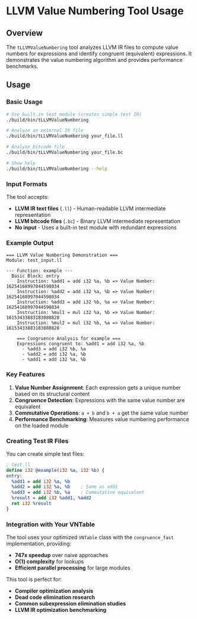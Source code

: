 # LLVM Value Numbering Tool Usage

## Overview

The `tLLVMValueNumbering` tool analyzes LLVM IR files to compute value numbers for expressions and identify congruent (equivalent) expressions. It demonstrates the value numbering algorithm and provides performance benchmarks.

## Usage

### Basic Usage

```bash
# Use built-in test module (creates simple test IR)
./build/bin/tLLVMValueNumbering

# Analyze an external IR file
./build/bin/tLLVMValueNumbering your_file.ll

# Analyze bitcode file
./build/bin/tLLVMValueNumbering your_file.bc

# Show help
./build/bin/tLLVMValueNumbering --help
```

### Input Formats

The tool accepts:
- **LLVM IR text files** (`.ll`) - Human-readable LLVM intermediate representation
- **LLVM bitcode files** (`.bc`) - Binary LLVM intermediate representation
- **No input** - Uses a built-in test module with redundant expressions

### Example Output

```
=== LLVM Value Numbering Demonstration ===
Module: test_input.ll

--- Function: example ---
  Basic Block: entry
    Instruction: %add1 = add i32 %a, %b => Value Number: 16254168997044598034
    Instruction: %add2 = add i32 %a, %b => Value Number: 16254168997044598034
    Instruction: %add3 = add i32 %b, %a => Value Number: 16254168997044598034
    Instruction: %mul1 = mul i32 %a, %b => Value Number: 16153433883183080828
    Instruction: %mul2 = mul i32 %b, %a => Value Number: 16153433883183080828

    === Congruence Analysis for example ===
    Expressions congruent to: %add1 = add i32 %a, %b
      - %add3 = add i32 %b, %a
      - %add2 = add i32 %a, %b  
      - %add1 = add i32 %a, %b
```

### Key Features

1. **Value Number Assignment**: Each expression gets a unique number based on its structural content
2. **Congruence Detection**: Expressions with the same value number are equivalent
3. **Commutative Operations**: `a + b` and `b + a` get the same value number
4. **Performance Benchmarking**: Measures value numbering performance on the loaded module

### Creating Test IR Files

You can create simple test files:

```llvm
; test.ll
define i32 @example(i32 %a, i32 %b) {
entry:
  %add1 = add i32 %a, %b
  %add2 = add i32 %a, %b    ; Same as add1
  %add3 = add i32 %b, %a    ; Commutative equivalent
  %result = add i32 %add1, %add2
  ret i32 %result
}
```

### Integration with Your VNTable

The tool uses your optimized `VNTable` class with the `congruence_fast` implementation, providing:
- **747x speedup** over naive approaches
- **O(1) complexity** for lookups
- **Efficient parallel processing** for large modules

This tool is perfect for:
- **Compiler optimization analysis**
- **Dead code elimination research**
- **Common subexpression elimination studies**
- **LLVM IR optimization benchmarking**
